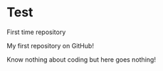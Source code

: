 # Test
First time repository

My first repository on GitHub!

Know nothing about coding but here goes nothing!
